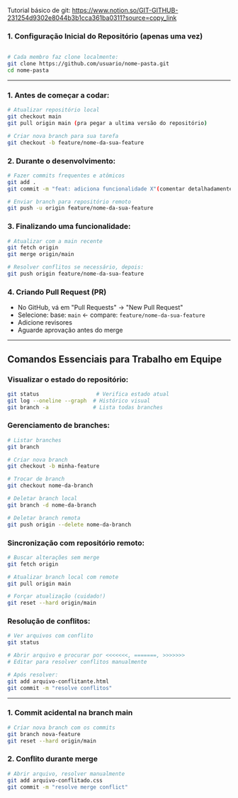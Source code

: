 Tutorial básico de git: https://www.notion.so/GIT-GITHUB-231254d9302e8044b3b1cca361ba0311?source=copy_link


### 1. **Configuração Inicial do Repositório (apenas uma vez)**
```bash

# Cada membro faz clone localmente:
git clone https://github.com/usuario/nome-pasta.git
cd nome-pasta
```

---

### 1. **Antes de começar a codar:**
```bash
# Atualizar repositório local
git checkout main
git pull origin main (pra pegar a ultima versão do repositório)

# Criar nova branch para sua tarefa
git checkout -b feature/nome-da-sua-feature
```

### 2. **Durante o desenvolvimento:**
```bash
# Fazer commits frequentes e atômicos
git add .
git commit -m "feat: adiciona funcionalidade X"(comentar detalhadamente o que fez)

# Enviar branch para repositório remoto
git push -u origin feature/nome-da-sua-feature
```

### 3. **Finalizando uma funcionalidade:**
```bash
# Atualizar com a main recente
git fetch origin
git merge origin/main

# Resolver conflitos se necessário, depois:
git push origin feature/nome-da-sua-feature
```

### 4. **Criando Pull Request (PR)**
- No GitHub, vá em "Pull Requests" -> "New Pull Request"
- Selecione: base: `main` <- compare: `feature/nome-da-sua-feature`
- Adicione revisores
- Aguarde aprovação antes do merge

---

## **Comandos Essenciais para Trabalho em Equipe**

### Visualizar o estado do repositório:
```bash
git status                  # Verifica estado atual
git log --oneline --graph  # Histórico visual
git branch -a              # Lista todas branches
```

### Gerenciamento de branches:
```bash
# Listar branches
git branch

# Criar nova branch
git checkout -b minha-feature

# Trocar de branch
git checkout nome-da-branch

# Deletar branch local
git branch -d nome-da-branch

# Deletar branch remota
git push origin --delete nome-da-branch
```

### Sincronização com repositório remoto:
```bash
# Buscar alterações sem merge
git fetch origin

# Atualizar branch local com remote
git pull origin main

# Forçar atualização (cuidado!)
git reset --hard origin/main
```

### Resolução de conflitos:
```bash
# Ver arquivos com conflito
git status

# Abrir arquivo e procurar por <<<<<<<, =======, >>>>>>>
# Editar para resolver conflitos manualmente

# Após resolver:
git add arquivo-conflitante.html
git commit -m "resolve conflitos"
```

---

                

### 1. **Commit acidental na branch main**
```bash
# Criar nova branch com os commits
git branch nova-feature
git reset --hard origin/main
```

### 2. **Conflito durante merge**
```bash
# Abrir arquivo, resolver manualmente
git add arquivo-conflitado.css
git commit -m "resolve merge conflict"
```



